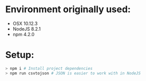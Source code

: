 # Environment originally used:
- OSX 10.12.3
- NodeJS 8.2.1
- npm 4.2.0


# Setup:
```bash
> npm i # Install project dependencies
> npm run csvtojson # JSON is easier to work with in NodeJS
```